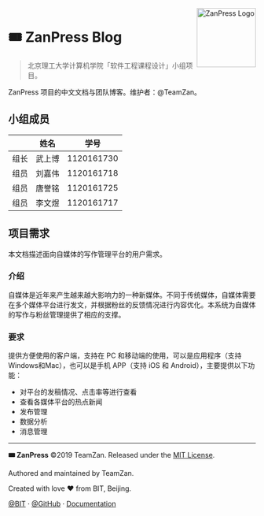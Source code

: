 <img src="https://zanpress.netlify.com/zanpress.png" align="right" width="120px" alt="ZanPress Logo" />

# 🎟 ZanPress Blog

> 北京理工大学计算机学院「软件工程课程设计」小组项目。

ZanPress 项目的中文文档与团队博客。维护者：@TeamZan。

## 小组成员

|       |  姓名  |    学号    |
| :---: | :----: | :--------: |
| 组长  | 武上博 | 1120161730 |
| 组员  | 刘嘉伟 | 1120161718 |
| 组员  | 唐誉铭 | 1120161725 |
| 组员  | 李文煜 | 1120161717 |

## 项目需求

本文档描述面向自媒体的写作管理平台的用户需求。

### 介绍

自媒体是近年来产生越来越大影响力的一种新媒体。不同于传统媒体，自媒体需要在多个媒体平台进行发文，并根据粉丝的反馈情况进行内容优化。本系统为自媒体的写作与粉丝管理提供了相应的支撑。

### 要求

提供方便使用的客户端，支持在 PC 和移动端的使用，可以是应用程序（支持 Windows和Mac），也可以是手机 APP（支持 iOS 和 Android），主要提供以下功能：

-   对平台的发稿情况、点击率等进行查看
-   查看各媒体平台的热点新闻
-   发布管理
-   数据分析
-   消息管理

---

**🎟 ZanPress** ©2019 TeamZan. Released under the [MIT License](./LICENSE).

Authored and maintained by TeamZan.

Created with love ♥ from BIT, Beijing.

[@BIT](https://www.bit.edu.cn) · [@GitHub](https://github.com/zan-press) · [Documentation](https://zanpress.netlify.com)
